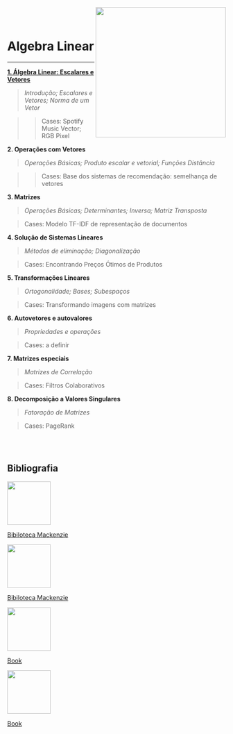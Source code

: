 <img src="http://meusite.mackenzie.br/rogerio/mackenzie_logo/UPM.2_horizontal_vermelho.jpg" width=300, align="right">

<br>

<br>



# Algebra Linear

---

[**1. Álgebra Linear: Escalares e Vetores**](https://colab.research.google.com/github/Rogerio-mack/Linear-Algebra/blob/main/AL1_escalares_e_vetores.ipynb)

> *Introdução; Escalares e Vetores; Norma de um Vetor*

>> Cases: Spotify Music Vector; RGB Pixel 

**2. Operações com Vetores**
 
> *Operações Básicas; Produto escalar e vetorial; Funções Distância*

>> Cases: Base dos sistemas de recomendação: semelhança de vetores

**3. Matrizes** 

> *Operações Básicas; Determinantes; Inversa; Matriz Transposta*

> Cases: Modelo TF-IDF de representação de documentos

**4. Solução de Sistemas Lineares**

> *Métodos de eliminação; Diagonalização*

> Cases: Encontrando Preços Ótimos de Produtos

**5. Transformações Lineares**

> *Ortogonalidade; Bases; Subespaços*

> Cases: Transformando imagens com matrizes 

**6. Autovetores e autovalores**

> *Propriedades e operações*

> Cases: a definir

**7. Matrizes especiais**

> *Matrizes de Correlação*

> Cases: Filtros Colaborativos

**8. Decomposição a Valores Singulares**

> *Fatoração de Matrizes*

> Cases: PageRank


<br>

<br>

## Bibliografia

<img src="https://math.mit.edu/~gs/linearalgebra/linearalgebra5_Front.jpg" width="100"/>

[Bibiloteca Mackenzie](http://pergamum.mackenzie.br/biblioteca/index.php)

<img src="https://media.wiley.com/product_data/coverImage300/27/04711636/0471163627.jpg" width="100"/>

[Bibiloteca Mackenzie](http://pergamum.mackenzie.br/biblioteca/index.php)

<img src="https://jakevdp.github.io/PythonDataScienceHandbook/figures/PDSH-cover.png" width="100"/>

[Book](https://jakevdp.github.io/PythonDataScienceHandbook/)

<img src="https://pythonnumericalmethods.berkeley.edu/_images/book_cover.jpg" width="100"/>

[Book](https://pythonnumericalmethods.berkeley.edu/notebooks/Index.html)


